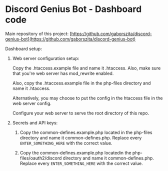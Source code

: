 # Discord Genius Bot - Dashboard code

Main repository of this project: [https://github.com/gaborszita/discord-genius-bot](https://github.com/gaborszita/discord-genius-bot)

Dashboard setup:

1. Web server configuration setup:

   Copy the .htaccess.example file and name it .htaccess. Also, make sure 
   that you're web server has mod_rewrite enabled.
   
   Also, copy the .htaccess.example file in the php-files directory and name 
   it .htaccess.
   
   Alternatively, you may choose to put the config in the htaccess file in 
   the web server config.
   
   Configure your web server to serve the root directory of this repo.
   
2. Secrets and API keys:

   1. Copy the common-defines.example.php located in the php-files directory 
   and name it common-defines.php. Replace every ```ENTER_SOMETHING_HERE``` 
   with the correct value.
   
   2. Copy the common-defines.example.php locatedin the 
   php-files/oauth2/discord directory and name it common-defines.php. Replace 
   every ```ENTER_SOMETHING_HERE``` with the correct value.
   
